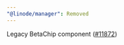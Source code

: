 ```yaml
---
"@linode/manager": Removed
---
```


Legacy BetaChip component ([#11872](https://github.com/linode/manager/pull/11872))

